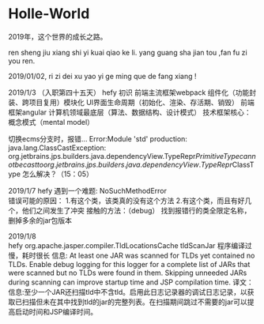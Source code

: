# Holle-World
2019年，这个世界的成长之路。


ren sheng jiu xiang shi yi kuai qiao ke li.
yang guang sha jian tou ,fan fu zi you ren.

2019/01/02, ri zi dei xu yao yi ge ming que de fang xiang !

2019/1/3 （入职第四十五天）
hefy
初识
    前端主流框架webpack
    组件化（功能封装、跨项目复用）模块化
    UI界面生命周期（初始化、渲染、存活期、销毁）
    前端框架angular
    计算机领域最底层（算法、数据结构、设计模式）
    技术框架核心：概念模式（mental model）
   
切换ecms分支时，报错...
Error:Module 'std' production: java.lang.ClassCastException: org.jetbrains.jps.builders.java.dependencyView.TypeRepr$PrimitiveType cannot be cast to org.jetbrains.jps.builders.java.dependencyView.TypeRepr$ClassType
怎么解决？（15：05）
    
2019/1/7 
hefy
遇到一个难题: NoSuchMethodError  
错误可能的原因：
1.有这个类，该类真的没有这个方法
2.有这个类，而且有好几个，他们之间发生了冲突
接触的方法：（debug）
找到报错行的类全限定名称，删掉多余的jar包版本

2019/1/8   
hefy
org.apache.jasper.compiler.TldLocationsCache tldScanJar
程序编译过慢，耗时很长
信息: At least one JAR was scanned for TLDs yet contained no TLDs. Enable debug logging for this logger for a complete list of JARs that were scanned but no TLDs were found in them. Skipping unneeded JARs during scanning can improve startup time and JSP compilation time.
译文：信息:至少一个JAR还扫描tld中不含tld。启用此日志记录器的调试日志记录，以获取已扫描但未在其中找到tld的jar的完整列表。在扫描期间跳过不需要的jar可以提高启动时间和JSP编译时间。


